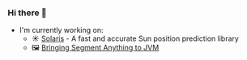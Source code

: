 ### Hi there 👋
 - I'm currently working on:
   - ☀️ [Solaris](https://github.com/ctrlaltf2/solaris) - A fast and accurate Sun position prediction library
   - 🖼️ [Bringing Segment Anything to JVM](https://github.com/ctrlaltf2/segment-anything.java)

